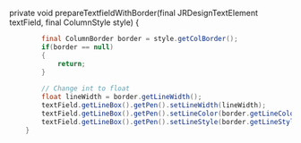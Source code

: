 private void prepareTextfieldWithBorder(final JRDesignTextElement textField, final ColumnStyle style) {
```java
		final ColumnBorder border = style.getColBorder();
		if(border == null)
		{
			return;
		}
		
		// Change int to float
		float lineWidth = border.getLineWidth();
		textField.getLineBox().getPen().setLineWidth(lineWidth);
		textField.getLineBox().getPen().setLineColor(border.getLineColor());
		textField.getLineBox().getPen().setLineStyle(border.getLineStyle().getLineStyleEnum());
	}

```